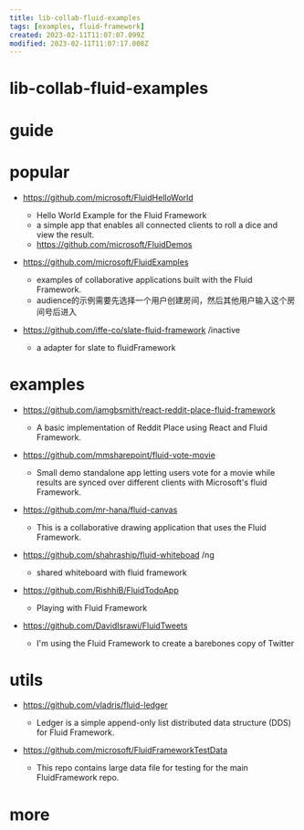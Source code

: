 ```yaml
---
title: lib-collab-fluid-examples
tags: [examples, fluid-framework]
created: 2023-02-11T11:07:07.099Z
modified: 2023-02-11T11:07:17.008Z
---
```


# lib-collab-fluid-examples

# guide

# popular
- https://github.com/microsoft/FluidHelloWorld
  - Hello World Example for the Fluid Framework
  - a simple app that enables all connected clients to roll a dice and view the result. 
  - https://github.com/microsoft/FluidDemos

- https://github.com/microsoft/FluidExamples
  - examples of collaborative applications built with the Fluid Framework.
  - audience的示例需要先选择一个用户创建房间，然后其他用户输入这个房间号后进入

- https://github.com/iffe-co/slate-fluid-framework /inactive
  - a adapter for slate to fluidFramework
# examples
- https://github.com/iamgbsmith/react-reddit-place-fluid-framework
  - A basic implementation of Reddit Place using React and Fluid Framework.

- https://github.com/mmsharepoint/fluid-vote-movie
  - Small demo standalone app letting users vote for a movie while results are synced over different clients with Microsoft's fluid Framework.

- https://github.com/mr-hana/fluid-canvas
  - This is a collaborative drawing application that uses the Fluid Framework.
- https://github.com/shahraship/fluid-whiteboad /ng
  - shared whiteboard with fluid framework

- https://github.com/RishhiB/FluidTodoApp
  - Playing with Fluid Framework

- https://github.com/DavidIsrawi/FluidTweets
  - I'm using the Fluid Framework to create a barebones copy of Twitter
# utils
- https://github.com/vladris/fluid-ledger
  - Ledger is a simple append-only list distributed data structure (DDS) for Fluid Framework.

- https://github.com/microsoft/FluidFrameworkTestData
  - This repo contains large data file for testing for the main FluidFramework repo.
# more
